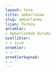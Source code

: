 ```yaml
---
layout: term
title: ambarlanma
slug: ambarlanma
lisan: Türkçe
anlamlar:
- Ambarlanmak durumu
ozellikler:
- - isim
ornekler:
- - ''
orneklerkaynak:
- - ''
---
```

